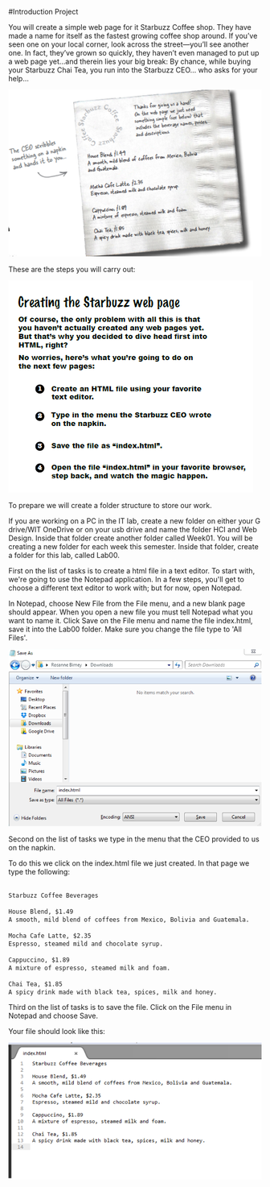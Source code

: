 #Introduction Project

You will create a simple web page for it Starbuzz Coffee shop. They have made a name for itself as the fastest growing coffee shop around. If you’ve seen one on your local corner, look across the street—you’ll see another one. In fact, they’ve grown so quickly, they haven’t even managed to put up a web page yet…and therein lies your big break: By chance, while buying your Starbuzz Chai Tea, you run into
the Starbuzz CEO… who asks for your help...

![](./img/10.png)

These are the steps you will carry out:

![](./img/11.png)


To prepare we will create a folder structure to store our work.

If you are working on a PC in the IT lab, create a new folder on either your G drive/WIT OneDrive or on your usb drive and name the folder HCI and Web Design. Inside that folder create another folder called Week01. You will be creating a new folder for each week this semester. Inside that folder, create a folder for this lab, called Lab00.

First on the list of tasks is to create a html file in a text editor. To start with, we're going to use the Notepad application. In a few steps, you'll get to choose a different text editor to work with; but for now, open Notepad.

In Notepad, choose New File from the File menu, and a new blank page should appear. When you open a new file you must tell Notepad what you want to name it. Click Save on the File menu and name the file index.html, save it into the Lab00 folder. Make sure you change the file type to 'All Files'. 

![](./img/07.png)


Second on the list of tasks we type in the menu that the CEO provided to us on the napkin.

To do this we click on the index.html file we just created. In that page we type the following:

~~~

Starbuzz Coffee Beverages

House Blend, $1.49
A smooth, mild blend of coffees from Mexico, Bolivia and Guatemala.

Mocha Cafe Latte, $2.35
Espresso, steamed mild and chocolate syrup.

Cappuccino, $1.89
A mixture of espresso, steamed milk and foam.

Chai Tea, $1.85
A spicy drink made with black tea, spices, milk and honey.

~~~


Third on the list of tasks is to save the file. Click on the File menu in Notepad and choose Save.



Your file should look like this:

![](./img/16.png)







